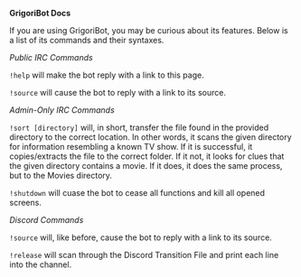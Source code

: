 **GrigoriBot Docs**

If you are using GrigoriBot, you may be curious about its features. Below is a list of its commands and their syntaxes.


*Public IRC Commands*

`!help` will make the bot reply with a link to this page.

`!source` will cause the bot to reply with a link to its source.


*Admin-Only IRC Commands*

`!sort [directory]` will, in short, transfer the file found in the provided directory to the correct location. In other words, it scans the given directory for information resembling a known TV show. If it is successful, it copies/extracts the file to the correct folder. If it not, it looks for clues that the given directory contains a movie. If it does, it does the same process, but to the Movies directory.

`!shutdown` will cuase the bot to cease all functions and kill all opened screens.


*Discord Commands*

`!source` will, like before, cause the bot to reply with a link to its source.

`!release` will scan through the Discord Transition File and print each line into the channel.
